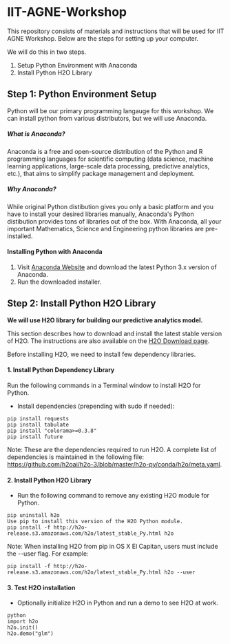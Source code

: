 # IIT-AGNE-Workshop
This repository consists of materials and instructions that will be used for IIT AGNE Workshop. Below are the steps for setting up your computer.

We will do this in two steps.
  1. Setup Python Environment with Anaconda
  2. Install Python H2O Library

## Step 1: Python Environment Setup
Python will be our primary programming langauge for this workshop. We can install python from various distributors, but we will use Anaconda.

##### What is Anaconda?
Anaconda is a free and open-source distribution of the Python and R programming languages for scientific computing (data science, machine learning applications, large-scale data processing, predictive analytics, etc.), that aims to simplify package management and deployment.

##### Why Anaconda?
While original Python distibution gives you only a basic platform and you have to install your desired libraries manually, Anaconda's Python distibution provides tons of libraries out of the box. With Anaconda, all your important Mathematics, Science and Engineering python libraries are pre-installed.

#### Installing Python with Anaconda
  1. Visit [Anaconda Website](https://www.anaconda.com/download) and download the latest Python 3.x version of Anaconda.
  2. Run the downloaded installer.

## Step 2: Install Python H2O Library
**We will use H2O library for building our predictive analytics model.**

This section describes how to download and install the latest stable version of H2O. The instructions are also available on the [H2O Download page](http://h2o-release.s3.amazonaws.com/h2o/latest_stable.html).

Before installing H2O, we need to install few dependency libraries.
#### 1. Install Python Dependency Library
Run the following commands in a Terminal window to install H2O for Python.

- Install dependencies (prepending with sudo if needed):
```
pip install requests
pip install tabulate
pip install "colorama>=0.3.8"
pip install future
```

Note: These are the dependencies required to run H2O. A complete list of dependencies is maintained in the following file: https://github.com/h2oai/h2o-3/blob/master/h2o-py/conda/h2o/meta.yaml.

#### 2. Install Python H2O Library
- Run the following command to remove any existing H2O module for Python.
```
pip uninstall h2o
Use pip to install this version of the H2O Python module.
pip install -f http://h2o-release.s3.amazonaws.com/h2o/latest_stable_Py.html h2o
```

Note: When installing H2O from pip in OS X El Capitan, users must include the --user flag. For example:

```
pip install -f http://h2o-release.s3.amazonaws.com/h2o/latest_stable_Py.html h2o --user
```

#### 3. Test H2O installation
- Optionally initialize H2O in Python and run a demo to see H2O at work.
```
python
import h2o
h2o.init()
h2o.demo("glm")
```
